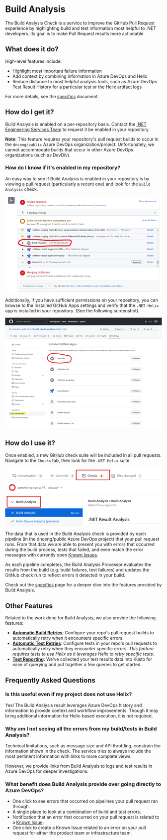 # Build Analysis

The Build Analysis Check is a service to improve the GitHub Pull Request experience by highlighting build and test information most helpful to .NET developers. Its goal is to make Pull Request results more actionable.

## What does it do?

High-level features include:

- Highlight most important failure information
- Add context by combining information in Azure DevOps and Helix
- Reduce distance to most helpful analysis tools, such as Azure DevOps Test Result History for a particular test or the Helix artifact logs

For more details, see the [specifics](Specifics.md) document.

## How do I get it?

Build Analysis is enabled on a per-repository basis. Contact the [.NET Engineering Services Team](https://github.com/dotnet/arcade/wiki/How-to-get-a-hold-of-.NET-Engineering-Services) to request it be enabled in your repository.

**Note**: This feature requires your repository's pull request builds to occur in the `dnceng/public` Azure DevOps organization/project. Unfortunately, we cannot accommodate builds that occur in other Azure DevOps organizations (such as DevDiv). 

### How do I know if it's enabled in my repository? 

An easy way to see if Build Analysis is enabled in your repository is by viewing a pull request (particularly a recent one) and look for the `Build Analysis` check. 

![build analysis check on pr](Resources/build_analysis_check_on_pr.png)

Additionally, if you have sufficient permissions on your repository, you can browse to the Installed GitHub Apps settings and verify that the `.NET Helix` app is installed in your repository. (See the following screenshot)

![installed github apps](Resources/installed_github_apps.png)

## How do I use it?

Once enabled, a new GitHub check suite will be included in all pull requests. Navigate to the `Checks` tab, then look for the `.NET Helix` suite.

![checks tab](Resources/checks_tab.png)

The data that is used in the Build Analysis check is provided by each pipeline (in the dnceng/public Azure DevOps project) that your pull request runs. From that data we are able to present you with errors that occurred during the build process, tests that failed, and even match the error messages with currently open [Known Issues](KnownIssues.md). 

As each pipeline completes, the Build Analysis Processor evaluates the results from the build (e.g. build failures, test failures) and updates the GitHub check run to reflect errors it detected in your build. 

Check out the [specifics](Specifics.md) page for a deeper dive into the features provided by Build Analysis. 

## Other Features

Related to the work done for Build Analysis, we also provide the following features: 
- [**Automatic Build Retries**](BuildRetryOnboard.md): Configure your repo's pull request builds to automatically retry when it encounters specific errors. 
- [**Automatic Test Retries**](Test%20Retry%20Documentation.md): Configure tests in your repo's pull requests to automatically retry when they encounter specific errors. *This feature requires tests to use Helix as it leverages Helix to retry specific tests.* 
- [**Test Reporting**](../../AzureDevOps/TestReportingQueries.md): We've collected your test results data into Kusto for ease of querying and put together a few queries to get started. 

## Frequently Asked Questions

### Is this useful even if my project does not use Helix?

Yes! The Build Analysis result leverages Azure DevOps history and information to provide context and workflow improvements. Though it may bring additional information for Helix-based execution, it is not required. 

### Why am I not seeing all the errors from my build/tests in Build Analysis? 

Technical limitations, such as message size and API throttling, constrain the information shown in the check. The service tries to always include the most pertinent information with links to more complete views.

However, we provide links from Build Analysis to logs and test results in Azure DevOps for deeper investigations. 

### What benefit does Build Analysis provide over going directly to Azure DevOps?

- One click to see errors that occurred on pipelines your pull request ran through. 
- A single place to look at a combination of build and test errors. 
- Notification that an error that occurred on your pull request is related to a [Known Issue](KnownIssues.md).
- One click to create a Known Issue related to an error on your pull request for either the product team or infrastructure team. 